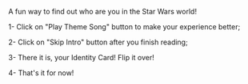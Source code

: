 
A fun way to find out who are you in the Star Wars world!

1- Click on "Play Theme Song" button to make your experience better;

2- Click on "Skip Intro" button after you finish reading;

3- There it is, your Identity Card! Flip it over!

4- That's it for now!